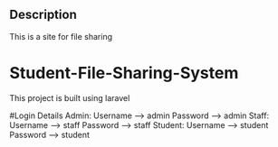 ## Description
This is a site for file sharing
# Student-File-Sharing-System
This project is built using laravel


#Login Details
Admin:
Username --> admin
Password --> admin
Staff:
Username --> staff
Password --> staff
Student:
Username --> student
Password --> student
